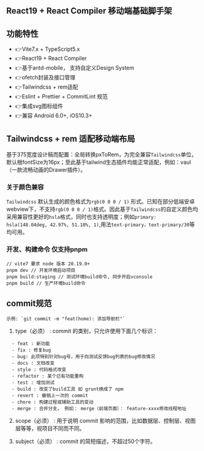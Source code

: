 ## React19 + React Compiler 移动端基础脚手架
## 功能特性
* 👉Vite7.x + TypeScript5.x
* 👉React19 + React Compiler
* 👉基于antd-mobile， 支持自定义Design System
* 👉ofetch封装及接口管理
* 👉Tailwindcss + rem适配
* 👉Eslint + Prettier + CommitLint 规范
* 👉集成svg图标组件
* 👉兼容 Android 6.0+, iOS10.3+
## Tailwindcss + rem 适配移动端布局
 基于375宽度设计稿而配置：全局转换pxToRem，为完全兼容`Tailwindcss`单位，默认根fontSize为16px；至此基于tailwind生态插件均能正常适配，例如：vaul（一款流畅动画的Drawer插件）。
### 关于颜色兼容
`Tailwindcss` 默认生成的颜色格式为`rgb(0 0 0 / 1)` 形式。已知在部分低端安卓webview下，不支持`rgb(0 0 0 / 1)`格式。因此基于`Tailwindcss`的自定义颜色均采用兼容性更好的`hsla`格式，同时也支持透明度；例如`primary: hsla(148.04deg, 42.97%, 51.18%, 1)`,用法`text-primary，text-primary/30`等均可用。

### 开发、构建命令 仅支持pnpm
```
// vite7 要求 node 版本 20.19.0+
pnpm dev // 开发环境启动项目
pnpm build:staging // 测试环境build命令, 同步开启vconsole
pnpm build // 生产环境build命令
```
## commit规范

    示例: `git commit -m "feat(home): 添加导航栏"`

1. type（必须） : commit 的类别，只允许使用下面几个标识：
```
  - feat : 新功能
  - fix : 修复bug
  - bug: 此项特别针对bug号，用于向测试反馈bug列表的bug修改情况
  - docs : 文档改变
  - style : 代码格式改变
  - refactor : 某个已有功能重构
  - test : 增加测试
  - build : 改变了build工具 如 grunt换成了 npm
  - revert : 撤销上一次的 commit
  - chore : 构建过程或辅助工具的变动
  - merge : 合并分支， 例如： merge（前端页面）： feature-xxxx修改线程地址
```
2. scope（必须） : 用于说明 commit 影响的范围，比如数据层、控制层、视图层等等，视项目不同而不同。

3. subject（必须） : commit 的简短描述，不超过50个字符。
